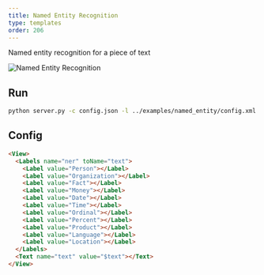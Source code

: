 ```yaml
---
title: Named Entity Recognition
type: templates
order: 206
---
```


Named entity recognition for a piece of text

<img src="/images/screens/named_entity.png" class="img-template-example" title="Named Entity Recognition" />

## Run

```bash
python server.py -c config.json -l ../examples/named_entity/config.xml -i ../examples/named_entity/tasks.json -o output_ner
```

## Config 

```html
<View>
  <Labels name="ner" toName="text">
    <Label value="Person"></Label>
    <Label value="Organization"></Label>
    <Label value="Fact"></Label>
    <Label value="Money"></Label>
    <Label value="Date"></Label>
    <Label value="Time"></Label>
    <Label value="Ordinal"></Label>
    <Label value="Percent"></Label>
    <Label value="Product"></Label>
    <Label value="Language"></Label>
    <Label value="Location"></Label>
  </Labels>
  <Text name="text" value="$text"></Text>
</View>
```
